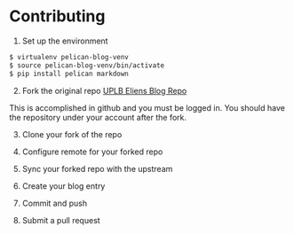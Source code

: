 # Contributing

1. Set up the environment

```bash
$ virtualenv pelican-blog-venv
$ source pelican-blog-venv/bin/activate
$ pip install pelican markdown
```
2. Fork the original repo
[UPLB Eliens Blog Repo](https://github.com/uplb-eliens/uplb-eliens.github.io)

This is accomplished in github and you must be logged in. You should have the repository under your account after the fork.

3. Clone your fork of the repo

4. Configure remote for your forked repo

5. Sync your forked repo with the upstream

6. Create your blog entry

7. Commit and push

8. Submit a pull request
